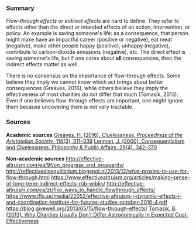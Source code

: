 <!-- TITLE: Cluelessness, Flow Through, And Indirect Effects -->
<!-- SUBTITLE: A quick summary of Flow Through And Indirect Effects -->

### Summary
*Flow-through effects* or *indirect effects* are hard to define. They refer to effects other than the direct or intended effects of an action, intervention, or policy. An example is saving someone's life: as a consequence, that person might make have an impactful career (positive or negative), eat meat (negative), make other people happy (positive), unhappy (negative), contribute to carbon-dioxide emissions (negative), etc. The direct effect is saving someone's life, but if one cares about **all** consequences, then the indirect effects matter as well. 

There is no consensus on the importance of flow-through effects. Some believe they imply we cannot know which act brings about better consequences (Greaves, 2016), while others believe they imply the effectiveness of most charities do not differ that much (Tomasik, 2013). Even if one believes flow-through effects are important, one might ignore them because uncovering them is not very tractable. 

### Sources
**Academic sources**
[Greaves, H. (2016). Cluelessness. *Proceedings of the Aristotelian Society*, 116(3), 311–339](https://philpapers.org/rec/GREC-38)
[Lenman, J. (2000). Consequentialism and Cluelessness. Philosophy & Public Affairs, 29(4), 342–370](https://philpapers.org/rec/LENCAC-3)

**Non-academic sources**
http://effective-altruism.com/ea/9f/on_progress_and_prosperity/
http://reflectivedisequilibrium.blogspot.nl/2013/12/what-proxies-to-use-for-flow-through.html
https://www.effectivealtruism.org/articles/making-sense-of-long-term-indirect-effects-rob-wiblin/
http://effective-altruism.com/ea/zt/five_ways_to_handle_flowthrough_effects/
https://www.iffs.se/media/22052/effective-altruism-j-dynamic-effects-j-and-coordination-institute-for-futures-studies-october-2016-4.pdf
https://blog.givewell.org/2013/05/15/flow-through-effects/
[Tomasik, B. (2013). Why Charities Usually Don't Differ Astronomically in Expected Cost-Effectiveness](http://reducing-suffering.org/why-charities-dont-differ-astronomically-in-cost-effectiveness/#Argument_1_Many_types_of_flow-through_effects)
